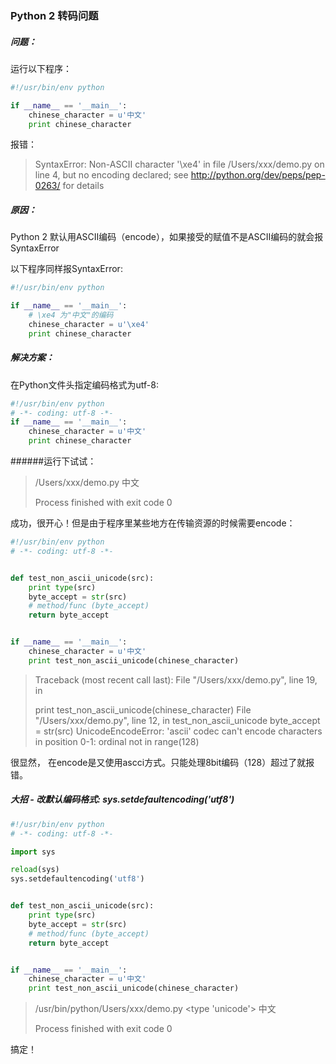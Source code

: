### Python 2 转码问题

##### 问题：

运行以下程序：

```python
#!/usr/bin/env python

if __name__ == '__main__':
    chinese_character = u'中文'
    print chinese_character
```

报错：

> SyntaxError: Non-ASCII character '\xe4' in file /Users/xxx/demo.py on line 4, but no encoding declared; see http://python.org/dev/peps/pep-0263/ for details



##### 原因：

Python 2 默认用ASCII编码（encode），如果接受的赋值不是ASCII编码的就会报SyntaxError

以下程序同样报SyntaxError:

```Python
#!/usr/bin/env python

if __name__ == '__main__':
  	# \xe4 为"中文"的编码
    chinese_character = u'\xe4'
    print chinese_character
```



##### 解决方案：

在Python文件头指定编码格式为utf-8:

```Python
#!/usr/bin/env python
# -*- coding: utf-8 -*-
if __name__ == '__main__':
    chinese_character = u'中文'
    print chinese_character
```

######运行下试试：

>/Users/xxx/demo.py
>中文
>
>Process finished with exit code 0

成功，很开心！但是由于程序里某些地方在传输资源的时候需要encode：

```Python
#!/usr/bin/env python
# -*- coding: utf-8 -*-


def test_non_ascii_unicode(src):
    print type(src)
    byte_accept = str(src)
    # method/func (byte_accept)
    return byte_accept


if __name__ == '__main__':
    chinese_character = u'中文'
    print test_non_ascii_unicode(chinese_character)

```



>Traceback (most recent call last):
>  File "/Users/xxx/demo.py", line 19, in <module>
>
>    print test_non_ascii_unicode(chinese_character)
>  File "/Users/xxx/demo.py", line 12, in test_non_ascii_unicode
>    byte_accept = str(src)
>UnicodeEncodeError: 'ascii' codec can't encode characters in position 0-1: ordinal not in range(128)



很显然， 在encode是又使用ascci方式。只能处理8bit编码（128）超过了就报错。



##### 大招 - 改默认编码格式: sys.setdefaultencoding('utf8')

```Python
#!/usr/bin/env python
# -*- coding: utf-8 -*-

import sys

reload(sys)
sys.setdefaultencoding('utf8')


def test_non_ascii_unicode(src):
    print type(src)
    byte_accept = str(src)
    # method/func (byte_accept)
    return byte_accept


if __name__ == '__main__':
    chinese_character = u'中文'
    print test_non_ascii_unicode(chinese_character)
```



>/usr/bin/python/Users/xxx/demo.py
><type 'unicode'>
>中文
>
>Process finished with exit code 0

搞定！